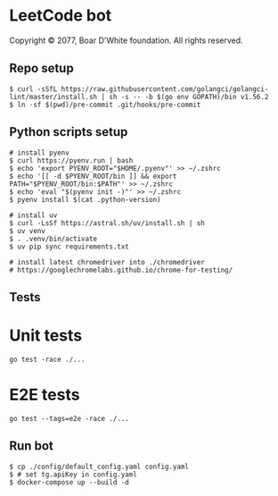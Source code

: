 # LeetCode bot
Copyright © 2077, Boar D'White foundation. All rights reserved.

## Repo setup
```shell
$ curl -sSfL https://raw.githubusercontent.com/golangci/golangci-lint/master/install.sh | sh -s -- -b $(go env GOPATH)/bin v1.56.2
$ ln -sf $(pwd)/pre-commit .git/hooks/pre-commit
```

## Python scripts setup
```shell
# install pyenv
$ curl https://pyenv.run | bash
$ echo 'export PYENV_ROOT="$HOME/.pyenv"' >> ~/.zshrc
$ echo '[[ -d $PYENV_ROOT/bin ]] && export PATH="$PYENV_ROOT/bin:$PATH"' >> ~/.zshrc
$ echo 'eval "$(pyenv init -)"' >> ~/.zshrc
$ pyenv install $(cat .python-version)

# install uv
$ curl -LsSf https://astral.sh/uv/install.sh | sh
$ uv venv
$ . .venv/bin/activate
$ uv pip sync requirements.txt

# install latest chromedriver into ./chromedriver
# https://googlechromelabs.github.io/chrome-for-testing/
```

## Tests

# Unit tests
```
go test -race ./...
```

# E2E tests
```
go test --tags=e2e -race ./...
```

## Run bot
```shell
$ cp ./config/default_config.yaml config.yaml
$ # set tg.apiKey in config.yaml 
$ docker-compose up --build -d
```
